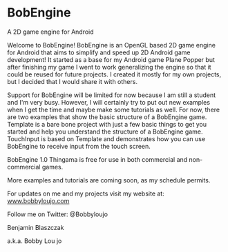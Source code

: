 BobEngine
=========

A 2D game engine for Android

Welcome to BobEngine! BobEngine is an OpenGL based 2D game engine for Android that aims to simplify and speed up 2D Android game development! It started as a base for my Android game Plane Popper but after finishing my game I went to work generalizing the engine so that it could be reused for future projects. I created it mostly for my own projects, but I decided that I would share it with others.

Support for BobEngine will be limited for now because I am still a student and I'm very busy. However, I will certainly try to put out new examples when I get the time and maybe make some tutorials as well. For now, there are two examples that show the basic structure of a BobEngine game. Template is a bare bone project with just a few basic things to get you started and help you understand the structure of a BobEngine game. TouchInput is based on Template and demonstrates how you can use BobEngine to receive input from the touch screen.

BobEngine 1.0 Thingama is free for use in both commercial and non-commercial games.

More examples and tutorials are coming soon, as my schedule permits.

For updates on me and my projects visit my website at: www.bobbyloujo.com

Follow me on Twitter: @Bobbyloujo


Benjamin Blaszczak

a.k.a. Bobby Lou jo
